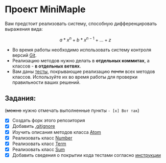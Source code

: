 # Проект MiniMaple

Вам предстоит реализовать систему, способную дифференцировать выражения вида:   
```math
a*x^n + b*x^{n-1} + ... + z
```

- Во время работы необходимо использовать систему контроля версий [Git](https://www.git-scm.com).
- Реализацию методов нужно делать в **отдельных коммитах**, а классов - **в отдельных ветвях**.
- Вам даны [тесты](Tests/), покрывающие реализацию ~~почти~~ всех методов классов. Используйте их во время работы для проверки правильности ваших решений.

## Задания:
(~~можно~~ нужно отмечать выполненные пункты `- [x] Вот так`)
- [x] Создать форк этого репозитория
- [x] Добавить [.gitignore](https://dev.to/rafalpienkowski/easy-to-create-gitignore-for-the-dotnet-developers-1h42) 
- [x] Изучить описания методов класса [Atom](MiniMaple/Atom.cs)
- [x] Реализовать класс [Number](MiniMaple/Number.cs)
- [x] Реализовать класс [Term](MiniMaple/Term.cs)
- [x] Реализовать класс [Sum](MiniMaple/Sum.cs)
- [x] Добавить сведения о покрытии кода тестами согласно [инструкции](https://github.com/MMCS-FIIT/dotnet-coverage-demo)
